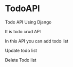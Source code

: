 # TodoAPI
Todo API Using Django

It is todo crud API

In this API you can add todo list

Update todo list

Delete Todo list


